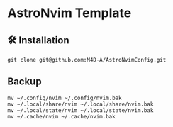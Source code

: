 # AstroNvim Template

## 🛠️ Installation

```shell
git clone git@github.com:M4D-A/AstroNvimConfig.git
```

## Backup

```shell
mv ~/.config/nvim ~/.config/nvim.bak
mv ~/.local/share/nvim ~/.local/share/nvim.bak
mv ~/.local/state/nvim ~/.local/state/nvim.bak
mv ~/.cache/nvim ~/.cache/nvim.bak
```

